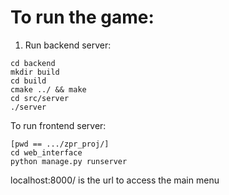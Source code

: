 # To run the game:
1. Run backend server:

```
cd backend 
mkdir build 
cd build
cmake ../ && make
cd src/server
./server  
```



To run frontend server:

```
[pwd == .../zpr_proj/]
cd web_interface
python manage.py runserver
```


localhost:8000/ is the url to access the main menu
